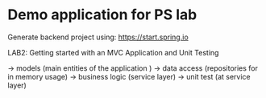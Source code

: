 # Demo application for PS lab

Generate backend project using: https://start.spring.io

LAB2: Getting started with an MVC Application and Unit Testing

-> models (main entities of the application )
-> data access (repositories for in memory usage)
-> business logic (service layer)
-> unit test (at service layer)

